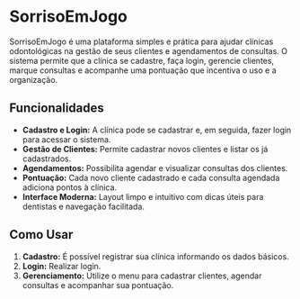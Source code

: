 # SorrisoEmJogo

SorrisoEmJogo é uma plataforma simples e prática para ajudar clínicas odontológicas na gestão de seus clientes e agendamentos de consultas. O sistema permite que a clínica se cadastre, faça login, gerencie clientes, marque consultas e acompanhe uma pontuação que incentiva o uso e a organização.

## Funcionalidades

- **Cadastro e Login:** A clínica pode se cadastrar e, em seguida, fazer login para acessar o sistema.
- **Gestão de Clientes:** Permite cadastrar novos clientes e listar os já cadastrados.
- **Agendamentos:** Possibilita agendar e visualizar consultas dos clientes.
- **Pontuação:** Cada novo cliente cadastrado e cada consulta agendada adiciona pontos à clínica.
- **Interface Moderna:** Layout limpo e intuitivo com dicas úteis para dentistas e navegação facilitada.

## Como Usar

1. **Cadastro:** É possível registrar sua clínica informando os dados básicos.
2. **Login:** Realizar login.
3. **Gerenciamento:** Utilize o menu para cadastrar clientes, agendar consultas e acompanhar sua pontuação.

